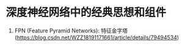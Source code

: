 # 深度神经网络中的经典思想和组件
1. FPN (Feature Pyramid Networks): 特征金字塔(https://blog.csdn.net/WZZ18191171661/article/details/79494534)

